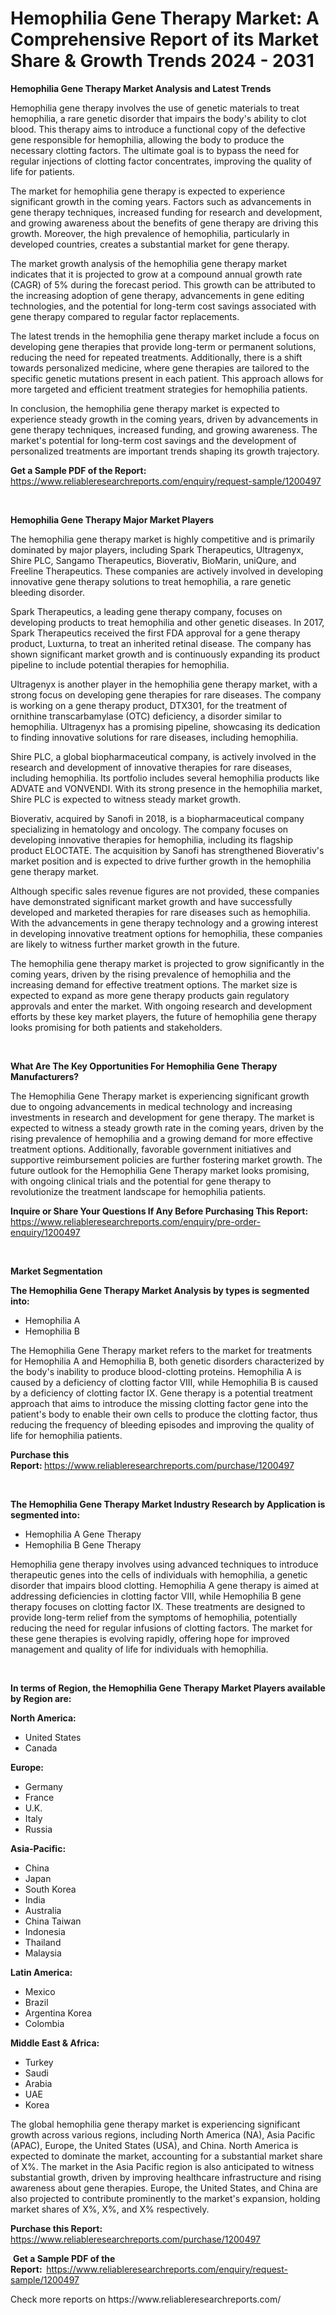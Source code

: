 <p><h1>Hemophilia Gene Therapy Market: A Comprehensive Report of its Market Share & Growth Trends 2024 - 2031</h1></p><p><strong>Hemophilia Gene Therapy Market Analysis and Latest Trends</strong></p>
<p><p>Hemophilia gene therapy involves the use of genetic materials to treat hemophilia, a rare genetic disorder that impairs the body's ability to clot blood. This therapy aims to introduce a functional copy of the defective gene responsible for hemophilia, allowing the body to produce the necessary clotting factors. The ultimate goal is to bypass the need for regular injections of clotting factor concentrates, improving the quality of life for patients.</p><p>The market for hemophilia gene therapy is expected to experience significant growth in the coming years. Factors such as advancements in gene therapy techniques, increased funding for research and development, and growing awareness about the benefits of gene therapy are driving this growth. Moreover, the high prevalence of hemophilia, particularly in developed countries, creates a substantial market for gene therapy.</p><p>The market growth analysis of the hemophilia gene therapy market indicates that it is projected to grow at a compound annual growth rate (CAGR) of 5% during the forecast period. This growth can be attributed to the increasing adoption of gene therapy, advancements in gene editing technologies, and the potential for long-term cost savings associated with gene therapy compared to regular factor replacements.</p><p>The latest trends in the hemophilia gene therapy market include a focus on developing gene therapies that provide long-term or permanent solutions, reducing the need for repeated treatments. Additionally, there is a shift towards personalized medicine, where gene therapies are tailored to the specific genetic mutations present in each patient. This approach allows for more targeted and efficient treatment strategies for hemophilia patients.</p><p>In conclusion, the hemophilia gene therapy market is expected to experience steady growth in the coming years, driven by advancements in gene therapy techniques, increased funding, and growing awareness. The market's potential for long-term cost savings and the development of personalized treatments are important trends shaping its growth trajectory.</p></p>
<p><strong>Get a Sample PDF of the Report:&nbsp;</strong> <a href="https://www.reliableresearchreports.com/enquiry/request-sample/1200497">https://www.reliableresearchreports.com/enquiry/request-sample/1200497</a></p>
<p>&nbsp;</p>
<p><strong>Hemophilia Gene Therapy Major Market Players</strong></p>
<p><p>The hemophilia gene therapy market is highly competitive and is primarily dominated by major players, including Spark Therapeutics, Ultragenyx, Shire PLC, Sangamo Therapeutics, Bioverativ, BioMarin, uniQure, and Freeline Therapeutics. These companies are actively involved in developing innovative gene therapy solutions to treat hemophilia, a rare genetic bleeding disorder.</p><p>Spark Therapeutics, a leading gene therapy company, focuses on developing products to treat hemophilia and other genetic diseases. In 2017, Spark Therapeutics received the first FDA approval for a gene therapy product, Luxturna, to treat an inherited retinal disease. The company has shown significant market growth and is continuously expanding its product pipeline to include potential therapies for hemophilia.</p><p>Ultragenyx is another player in the hemophilia gene therapy market, with a strong focus on developing gene therapies for rare diseases. The company is working on a gene therapy product, DTX301, for the treatment of ornithine transcarbamylase (OTC) deficiency, a disorder similar to hemophilia. Ultragenyx has a promising pipeline, showcasing its dedication to finding innovative solutions for rare diseases, including hemophilia.</p><p>Shire PLC, a global biopharmaceutical company, is actively involved in the research and development of innovative therapies for rare diseases, including hemophilia. Its portfolio includes several hemophilia products like ADVATE and VONVENDI. With its strong presence in the hemophilia market, Shire PLC is expected to witness steady market growth.</p><p>Bioverativ, acquired by Sanofi in 2018, is a biopharmaceutical company specializing in hematology and oncology. The company focuses on developing innovative therapies for hemophilia, including its flagship product ELOCTATE. The acquisition by Sanofi has strengthened Bioverativ's market position and is expected to drive further growth in the hemophilia gene therapy market.</p><p>Although specific sales revenue figures are not provided, these companies have demonstrated significant market growth and have successfully developed and marketed therapies for rare diseases such as hemophilia. With the advancements in gene therapy technology and a growing interest in developing innovative treatment options for hemophilia, these companies are likely to witness further market growth in the future.</p><p>The hemophilia gene therapy market is projected to grow significantly in the coming years, driven by the rising prevalence of hemophilia and the increasing demand for effective treatment options. The market size is expected to expand as more gene therapy products gain regulatory approvals and enter the market. With ongoing research and development efforts by these key market players, the future of hemophilia gene therapy looks promising for both patients and stakeholders.</p></p>
<p>&nbsp;</p>
<p><strong>What Are The Key Opportunities For Hemophilia Gene Therapy Manufacturers?</strong></p>
<p><p>The Hemophilia Gene Therapy market is experiencing significant growth due to ongoing advancements in medical technology and increasing investments in research and development for gene therapy. The market is expected to witness a steady growth rate in the coming years, driven by the rising prevalence of hemophilia and a growing demand for more effective treatment options. Additionally, favorable government initiatives and supportive reimbursement policies are further fostering market growth. The future outlook for the Hemophilia Gene Therapy market looks promising, with ongoing clinical trials and the potential for gene therapy to revolutionize the treatment landscape for hemophilia patients.</p></p>
<p><strong>Inquire or Share Your Questions If Any Before Purchasing This Report:</strong> <a href="https://www.reliableresearchreports.com/enquiry/pre-order-enquiry/1200497">https://www.reliableresearchreports.com/enquiry/pre-order-enquiry/1200497</a></p>
<p>&nbsp;</p>
<p><strong>Market Segmentation</strong></p>
<p><strong>The Hemophilia Gene Therapy Market Analysis by types is segmented into:</strong></p>
<p><ul><li>Hemophilia A</li><li>Hemophilia B</li></ul></p>
<p><p>The Hemophilia Gene Therapy market refers to the market for treatments for Hemophilia A and Hemophilia B, both genetic disorders characterized by the body's inability to produce blood-clotting proteins. Hemophilia A is caused by a deficiency of clotting factor VIII, while Hemophilia B is caused by a deficiency of clotting factor IX. Gene therapy is a potential treatment approach that aims to introduce the missing clotting factor gene into the patient's body to enable their own cells to produce the clotting factor, thus reducing the frequency of bleeding episodes and improving the quality of life for hemophilia patients.</p></p>
<p><strong>Purchase this Report:&nbsp;</strong><a href="https://www.reliableresearchreports.com/purchase/1200497">https://www.reliableresearchreports.com/purchase/1200497</a></p>
<p>&nbsp;</p>
<p><strong>The Hemophilia Gene Therapy Market Industry Research by Application is segmented into:</strong></p>
<p><ul><li>Hemophilia A Gene Therapy</li><li>Hemophilia B Gene Therapy</li></ul></p>
<p><p>Hemophilia gene therapy involves using advanced techniques to introduce therapeutic genes into the cells of individuals with hemophilia, a genetic disorder that impairs blood clotting. Hemophilia A gene therapy is aimed at addressing deficiencies in clotting factor VIII, while Hemophilia B gene therapy focuses on clotting factor IX. These treatments are designed to provide long-term relief from the symptoms of hemophilia, potentially reducing the need for regular infusions of clotting factors. The market for these gene therapies is evolving rapidly, offering hope for improved management and quality of life for individuals with hemophilia.</p></p>
<p>&nbsp;</p>
<p><strong>In terms of Region, the Hemophilia Gene Therapy Market Players available by Region are:</strong></p>
<p>
    <p> <strong> North America: </strong>
        <ul>
            <li>United States</li>
            <li>Canada</li>
        </ul>
        </p> 
    <p> <strong> Europe: </strong>
        <ul>
            <li>Germany</li>
            <li>France</li>
            <li>U.K.</li>
            <li>Italy</li>
            <li>Russia</li>
        </ul>
        </p> 
    <p> <strong> Asia-Pacific: </strong>
        <ul>
            <li>China</li>
            <li>Japan</li>
            <li>South Korea</li>
            <li>India</li>
            <li>Australia</li>
            <li>China Taiwan</li>
            <li>Indonesia</li>
            <li>Thailand</li>
            <li>Malaysia</li>
        </ul>
        </p> 
    <p> <strong> Latin America: </strong>
        <ul>
            <li>Mexico</li>
            <li>Brazil</li>
            <li>Argentina Korea</li>
            <li>Colombia</li>
        </ul>
        </p> 
    <p> <strong> Middle East & Africa: </strong>
        <ul>
            <li>Turkey</li>
            <li>Saudi</li>
            <li>Arabia</li>
            <li>UAE</li>
            <li>Korea</li>
        </ul>
    </p>
    </p>
<p><p>The global hemophilia gene therapy market is experiencing significant growth across various regions, including North America (NA), Asia Pacific (APAC), Europe, the United States (USA), and China. North America is expected to dominate the market, accounting for a substantial market share of X%. The market in the Asia Pacific region is also anticipated to witness substantial growth, driven by improving healthcare infrastructure and rising awareness about gene therapies. Europe, the United States, and China are also projected to contribute prominently to the market's expansion, holding market shares of X%, X%, and X% respectively.</p></p>
<p><strong>Purchase this Report: </strong><a href="https://www.reliableresearchreports.com/purchase/1200497">https://www.reliableresearchreports.com/purchase/1200497</a></p>
<p>&nbsp;<strong>Get a Sample PDF of the Report:&nbsp;&nbsp;</strong><a href="https://www.reliableresearchreports.com/enquiry/request-sample/1200497">https://www.reliableresearchreports.com/enquiry/request-sample/1200497</a></p>
<p><strong></strong></p>
<p>Check more reports on https://www.reliableresearchreports.com/</p>